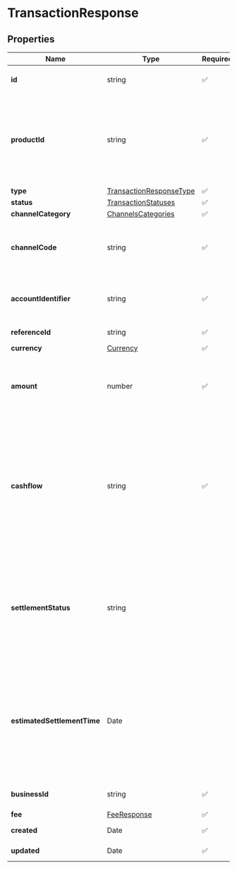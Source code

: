 # TransactionResponse



## Properties

| Name | Type | Required | Description |
| ------------ | ------------- | ------------- | ------------- |
| **id** | string | ✅ | The unique id of a transaction. It will have &#x60;txn_&#x60; as prefix |
**productId** | string | ✅ | The product_id of the transaction. Product id will have a different prefix for each product. You can use this id to match the transaction from this API to each product API. |
**type** | [TransactionResponseType](TransactionResponseType.md) | ✅ |  |
**status** | [TransactionStatuses](TransactionStatuses.md) | ✅ |  |
**channelCategory** | [ChannelsCategories](ChannelsCategories.md) | ✅ |  |
**channelCode** | string | ✅ | The channel of the transaction that is used. See [channel codes](https://docs.xendit.co/xendisburse/channel-codes) for the list of available per channel categories. |
**accountIdentifier** | string | ✅ | Account identifier of transaction. The format will be different from each channel. |
**referenceId** | string | ✅ | customer supplied reference/external_id |
**currency** | [Currency](Currency.md) | ✅ |  |
**amount** | number | ✅ | The transaction amount. The number of decimal places will be different for each currency according to ISO 4217. |
**cashflow** | string | ✅ | Representing whether the transaction is money in or money out For transfer, the transfer out side it will shows up as money out and on transfer in side in will shows up as money-in. Available values are &#x60;MONEY_IN&#x60; for money in and &#x60;MONEY_OUT&#x60; for money out. |
**settlementStatus** | string |  | The settlement status of the transaction. &#x60;PENDING&#x60; - Transaction amount has not been settled to merchant\&#39;s balance. &#x60;SETTLED&#x60; - Transaction has been settled to merchant\&#39;s balance |
**estimatedSettlementTime** | Date |  | Estimated settlement time will only apply to money-in transactions. For money-out transaction, the value will be &#x60;NULL&#x60;. Estimated settlement time in which transaction amount will be settled to merchant\&#39;s balance. |
**businessId** | string | ✅ | The id of business where this transaction belong to |
**fee** | [FeeResponse](FeeResponse.md) | ✅ |  |
**created** | Date | ✅ | Transaction created timestamp (UTC+0) |
**updated** | Date | ✅ | Transaction updated timestamp (UTC+0) |


